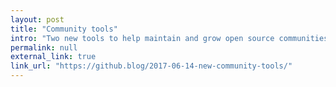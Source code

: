 ```yaml
---
layout: post
title: "Community tools"
intro: "Two new tools to help maintain and grow open source communities."
permalink: null
external_link: true
link_url: "https://github.blog/2017-06-14-new-community-tools/"
---
```

